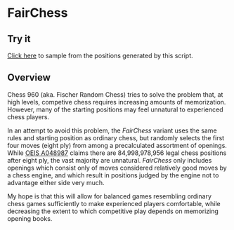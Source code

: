 # FairChess

## Try it

[Click here](https://codepen.io/mherreshoff/full/MWJGwZN) to sample from the positions generated by this script.

## Overview

Chess 960 (aka. Fischer Random Chess) tries to solve the problem that, at high levels, competive chess requires increasing amounts of memorization.  However, many of the starting positions may feel unnatural to experienced chess players.

In an attempt to avoid this problem, the _FairChess_ variant uses the same rules and starting position as ordinary chess, but randomly selects the first four moves (eight ply) from among a precalculated assortment of openings.  While [OEIS A048987]("https://oeis.org/A048987") claims there are 84,998,978,956 legal chess positions after eight ply, the vast majority are unnatural.  _FairChess_ only includes openings which consist only of moves considered relatively good moves by a chess engine, and which result in positions judged by the engine not to advantage either side very much.

My hope is that this will allow for balanced games resembling ordinary chess games sufficiently to make experienced players comfortable, while decreasing the extent to which competitive play depends on memorizing opening books.

